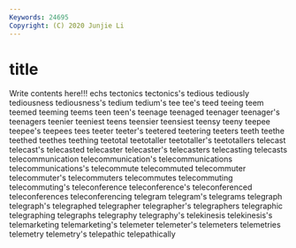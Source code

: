 ```yaml
---
Keywords: 24695
Copyright: (C) 2020 Junjie Li
---
```


# title

Write contents here!!!
echs 
tectonics 
tectonics's 
tedious 
tediously 
tediousness 
tediousness's 
tedium 
tedium's 
tee
tee's 
teed 
teeing 
teem 
teemed 
teeming 
teems 
teen 
teen's 
teenage
teenaged 
teenager 
teenager's 
teenagers 
teenier 
teeniest 
teens 
teensier 
teensiest 
teensy
teeny 
teepee 
teepee's 
teepees 
tees 
teeter 
teeter's 
teetered 
teetering 
teeters
teeth 
teethe 
teethed 
teethes 
teething 
teetotal 
teetotaller 
teetotaller's 
teetotallers 
telecast
telecast's 
telecasted 
telecaster 
telecaster's 
telecasters 
telecasting 
telecasts 
telecommunication 
telecommunication's 
telecommunications
telecommunications's 
telecommute 
telecommuted 
telecommuter 
telecommuter's 
telecommuters 
telecommutes 
telecommuting 
telecommuting's 
teleconference
teleconference's 
teleconferenced 
teleconferences 
teleconferencing 
telegram 
telegram's 
telegrams 
telegraph 
telegraph's 
telegraphed
telegrapher 
telegrapher's 
telegraphers 
telegraphic 
telegraphing 
telegraphs 
telegraphy 
telegraphy's 
telekinesis 
telekinesis's
telemarketing 
telemarketing's 
telemeter 
telemeter's 
telemeters 
telemetries 
telemetry 
telemetry's 
telepathic 
telepathically
